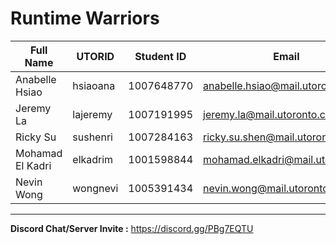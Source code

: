 # Runtime Warriors
| Full Name | UTORID | Student ID | Email | Best Way to Contact |Discord Username |
|-----------|--------|------------|-------|---------------------|------------------|
|Anabelle Hsiao |hsiaoana |1007648770 |anabelle.hsiao@mail.utoronto.ca |2042290625 |AHAHA#0752 |
|Jeremy La |lajeremy |1007191995 |jeremy.la@mail.utoronto.ca |Discord/Email |birb#7874 |
|Ricky Su |sushenri |1007284163 |ricky.su.shen@mail.utoronto.ca |Discord/Email |elnagne13#9992 |
|Mohamad El Kadri |elkadrim |1001598844 |mohamad.elkadri@mail.utoronto.ca |Discord/Email |melkadri#6011 |
|Nevin Wong |wongnevi |1005391434 |nevin.wong@mail.utoronto.ca |Discord.Email |Nev#5710 |
---
**Discord Chat/Server Invite :** https://discord.gg/PBg7EQTU
